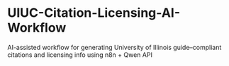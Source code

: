 # UIUC-Citation-Licensing-AI-Workflow
AI-assisted workflow for generating University of Illinois guide–compliant citations and licensing info using n8n + Qwen API

